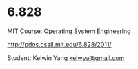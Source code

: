 6.828
=====

MIT Course: Operating System Engineering

http://pdos.csail.mit.edu/6.828/2011/

Student: Kelwin Yang <kelwya@gmail.com>
